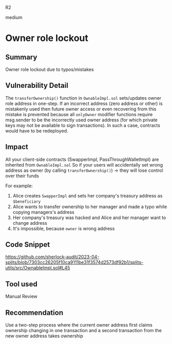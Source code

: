 R2

medium

# Owner role lockout

## Summary

Owner role lockout due to typos/mistakes

## Vulnerability Detail

The `transferOwnership()` function in `OwnableImpl.sol` sets/updates owner role address in
one-step. If an incorrect address (zero address or other) is mistakenly used then future
owner access or even recovering from this mistake is prevented because all
`onlyOwner` modifier functions require msg.sender to be the incorrectly used
owner address (for which private keys may not be available to sign transactions). In such a
case, contracts would have to be redeployed. 

## Impact

All your client-side contracts (SwapperImpl, PassThroughWalletImpl) are inherited from `OwnableImpl.sol`
So if your users will accidentally set wrong address as owner (by calling `transferOwnership()`) -> they will lose control over their funds

For example:

1. Alice creates `SwapperImpl` and sets her company's treasury address as `$beneficiary`
2. Alice wants to transfer ownership to her manager and made a typo while copying managers's address 
3. Her company's treasury was hacked and Alice and her manager want to change address
4. It's impossible, because `owner` is wrong address

## Code Snippet

https://github.com/sherlock-audit/2023-04-splits/blob/7303cc26205f10ca9111be31f3574d2573df92b1/splits-utils/src/OwnableImpl.sol#L45

## Tool used

Manual Review

## Recommendation

Use a two-step process where the current owner address first claims ownership changing in one transaction and a second transaction from the new owner address takes ownership
